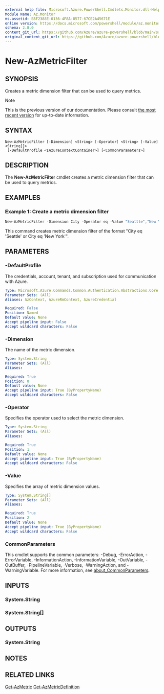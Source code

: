 ```yaml
---
external help file: Microsoft.Azure.PowerShell.Cmdlets.Monitor.dll-Help.xml
Module Name: Az.Monitor
ms.assetid: B5F2388E-0136-4F8A-8577-67CE2A45671E
online version: https://docs.microsoft.com/powershell/module/az.monitor/new-azmetricfilter
schema: 2.0.0
content_git_url: https://github.com/Azure/azure-powershell/blob/main/src/Monitor/Monitor/help/New-AzMetricFilter.md
original_content_git_url: https://github.com/Azure/azure-powershell/blob/main/src/Monitor/Monitor/help/New-AzMetricFilter.md
---
```


# New-AzMetricFilter

## SYNOPSIS
Creates a metric dimension filter that can be used to query metrics.

> [!NOTE]
>This is the previous version of our documentation. Please consult [the most recent version](/powershell/module/az.monitor/new-azmetricfilter) for up-to-date information.

## SYNTAX

```
New-AzMetricFilter [-Dimension] <String> [-Operator] <String> [-Value] <String[]>
 [-DefaultProfile <IAzureContextContainer>] [<CommonParameters>]
```

## DESCRIPTION
The **New-AzMetricFilter** cmdlet creates a metric dimension filter that can be used to query metrics.

## EXAMPLES

### Example 1: Create a metric dimension filter
```powershell
New-AzMetricFilter -Dimension City -Operator eq -Value "Seattle","New York"
```

This command creates metric dimension filter of the format "City eq 'Seattle' or City eq 'New York'".

## PARAMETERS

### -DefaultProfile
The credentials, account, tenant, and subscription used for communication with Azure.

```yaml
Type: Microsoft.Azure.Commands.Common.Authentication.Abstractions.Core.IAzureContextContainer
Parameter Sets: (All)
Aliases: AzContext, AzureRmContext, AzureCredential

Required: False
Position: Named
Default value: None
Accept pipeline input: False
Accept wildcard characters: False
```

### -Dimension
The name of the metric dimension. 

```yaml
Type: System.String
Parameter Sets: (All)
Aliases:

Required: True
Position: 0
Default value: None
Accept pipeline input: True (ByPropertyName)
Accept wildcard characters: False
```

### -Operator
Specifies the operator used to select the metric dimension.

```yaml
Type: System.String
Parameter Sets: (All)
Aliases:

Required: True
Position: 1
Default value: None
Accept pipeline input: True (ByPropertyName)
Accept wildcard characters: False
```

### -Value
Specifies the array of metric dimension values.

```yaml
Type: System.String[]
Parameter Sets: (All)
Aliases:

Required: True
Position: 2
Default value: None
Accept pipeline input: True (ByPropertyName)
Accept wildcard characters: False
```

### CommonParameters
This cmdlet supports the common parameters: -Debug, -ErrorAction, -ErrorVariable, -InformationAction, -InformationVariable, -OutVariable, -OutBuffer, -PipelineVariable, -Verbose, -WarningAction, and -WarningVariable. For more information, see [about_CommonParameters](http://go.microsoft.com/fwlink/?LinkID=113216).

## INPUTS

### System.String

### System.String[]

## OUTPUTS

### System.String

## NOTES

## RELATED LINKS

[Get-AzMetric](./Get-AzMetric.md)
[Get-AzMetricDefinition](./Get-AzMetricDefinition.md)

